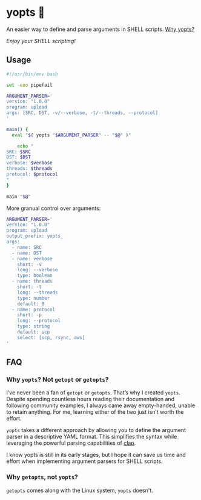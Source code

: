 # yopts 🍜

An easier way to define and parse arguments in SHELL scripts. [Why yopts?](#faq)

_Enjoy your SHELL scripting!_

## Usage

```bash
#!/usr/bin/env bash

set -euo pipefail

ARGUMENT_PARSER='
version: "1.0.0"
program: upload
args: [SRC, DST, -v/--verbose, -t/--threads, --protocol]
'

main() {
  eval "$( yopts "$ARGUMENT_PARSER" -- "$@" )"

    echo "
SRC: $SRC
DST: $DST
verbose: $verbose
threads: $threads
protocol: $protocol
"
}

main "$@"
```

More granual control over arguments:

```bash
ARGUMENT_PARSER='
version: "1.0.0"
program: upload
output_prefix: yopts_
args:
  - name: SRC
  - name: DST
  - name: verbose
    short: -v
    long: --verbose
    type: boolean
  - name: threads
    short: -t
    long: --threads
    type: number
    default: 8
  - name: protocol
    short: -p
    long: --protocol
    type: string
    default: scp
    select: [scp, rsync, aws]
'
```

## FAQ

### Why `yopts`? Not `getopt` or `getopts`?

I’ve never been a fan of `getopt` or `getopts`. That’s why I created `yopts`. Despite spending countless hours reading their documentation and following community examples, I always came away empty-handed, unable to retain anything. For me, learning either of the two just isn’t worth the effort.

`yopts` takes a different approach by allowing you to define the argument parser in a descriptive YAML format. This simplifies the syntax while leveraging the powerful parsing capabilities of [clap](https://docs.rs/clap/latest/clap/index.html).

I know yopts is still in its early stages, but I hope it can save us time and effort when implementing argument parsers for SHELL scripts.

### Why `getopts`, not `yopts`?

`getopts` comes along with the Linux system, `yopts` doesn't.


